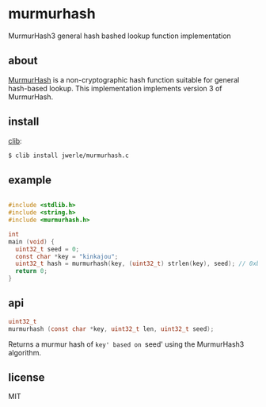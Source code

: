 murmurhash
===========

MurmurHash3 general hash bashed lookup function implementation

## about

[MurmurHash](http://en.wikipedia.org/wiki/MurmurHash) is a non-cryptographic hash function suitable
for general hash-based lookup. This implementation implements version 3
of MurmurHash.

## install

[clib](https://github.com/clibs/clib):

```sh
$ clib install jwerle/murmurhash.c
```

## example

```c

#include <stdlib.h>
#include <string.h>
#include <murmurhash.h>

int
main (void) {
  uint32_t seed = 0;
  const char *key = "kinkajou";
  uint32_t hash = murmurhash(key, (uint32_t) strlen(key), seed); // 0xb6d99cf8
  return 0;
}
```

## api

```c
uint32_t
murmurhash (const char *key, uint32_t len, uint32_t seed);
```

Returns a murmur hash of `key' based on `seed' using the MurmurHash3 algorithm.

## license

MIT
